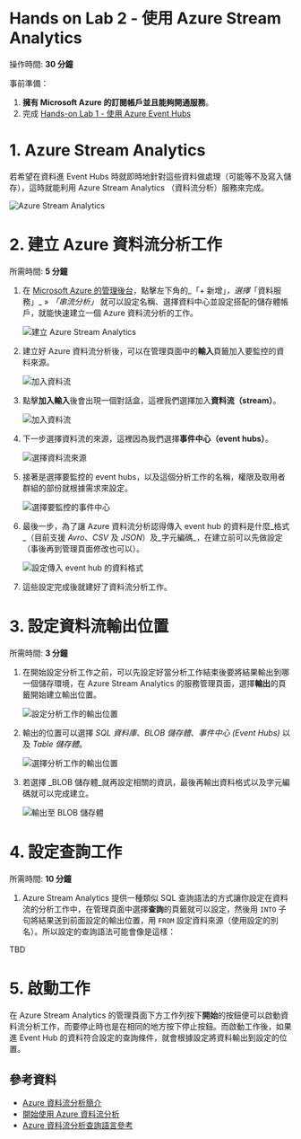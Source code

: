 # Hands on Lab 2 - 使用 Azure Stream Analytics #

操作時間: **30 分鐘**

事前準備：

  1. **擁有 Microsoft Azure 的訂閱帳戶並且能夠開通服務**。
  2. 完成 [Hands-on Lab 1 - 使用 Azure Event Hubs](HOL1-EventHubs.md)


# 1. Azure Stream Analytics #

若希望在資料進 Event Hubs 時就即時地針對這些資料做處理（可能等不及寫入儲存），這時就能利用 Azure Stream Analytics （資料流分析）服務來完成。

![Azure Stream Analytics](images/2-intro-stream-analytics.png)

# 2. 建立 Azure 資料流分析工作 #

所需時間: **5 分鐘**

1.  在 [Microsoft Azure 的管理後台](https://manage.windowsazure.com/)，點擊左下角的_「+ 新增」_，選擇_「資料服務」_ » _「串流分析」_ 就可以設定名稱、選擇資料中心並設定搭配的儲存體帳戶，就能快速建立一個 Azure 資料流分析的工作。

    ![建立 Azure Stream Analytics](images/2-creating-stream-analytics.png)

2.  建立好 Azure 資料流分析後，可以在管理頁面中的**輸入**頁籤加入要監控的資料來源。

    ![加入資料流](images/2-adding-stream-input.png)

3.  點擊**加入輸入**後會出現一個對話盒，這裡我們選擇加入**資料流（stream）**。

    ![加入資料流](images/2-selecting-stream-input.png)
    
4.  下一步選擇資料流的來源，這裡因為我們選擇**事件中心（event hubs）**。

    ![選擇資料流來源](images/2-selecting-stream-input-source.png)

5.  接著是選擇要監控的 event hubs，以及這個分析工作的名稱，權限及取用者群組的部份就根據需求來設定。

    ![選擇要監控的事件中心](images/2-selecting-event-hub.png)

6.  最後一步，為了讓 Azure 資料流分析認得傳入 event hub 的資料是什麼_格式_（目前支援 _Avro_、_CSV_ 及 _JSON_）及_字元編碼_，在建立前可以先做設定（事後再到管理頁面修改也可以）。

    ![設定傳入 event hub 的資料格式](images/2-configuring-stream-data-type.png)

7.  這些設定完成後就建好了資料流分析工作。


# 3. 設定資料流輸出位置 #

所需時間: **3 分鐘**

1.  在開始設定分析工作之前，可以先設定好當分析工作結束後要將結果輸出到哪一個儲存環境，在 Azure Stream Analytics 的服務管理頁面，選擇**輸出**的頁籤開始建立輸出位置。

    ![設定分析工作的輸出位置](images/2-adding-stream-output.png)

2.  輸出的位置可以選擇 _SQL 資料庫_、_BLOB 儲存體_、_事件中心 (Event Hubs)_ 以及 _Table 儲存體_。

    ![選擇分析工作的輸出位置](images/2-selecting-stream-output.png)

3.  若選擇 _BLOB 儲存體_就再設定相關的資訊，最後再輸出資料格式以及字元編碼就可以完成建立。

    ![輸出至 BLOB 儲存體](images/2-output-to-blob-storage.png)

# 4. 設定查詢工作 #

所需時間: **10 分鐘**

1.  Azure Stream Analytics 提供一種類似 SQL 查詢語法的方式讓你設定在資料流的分析工作中，在管理頁面中選擇**查詢**的頁籤就可以設定，然後用 ```INTO``` 子句將結果送到前面設定的輸出位置，用 ```FROM``` 設定資料來源（使用設定的別名）。所以設定的查詢語法可能會像是這樣：

TBD


# 5. 啟動工作 #

在 Azure Stream Analytics 的管理頁面下方工作列按下**開始**的按鈕便可以啟動資料流分析工作，而要停止時也是在相同的地方按下停止按鈕。而啟動工作後，如果進 Event Hub 的資料符合設定的查詢條件，就會根據設定將資料輸出到設定的位置。


## 參考資料

* [Azure 資料流分析簡介](http://azure.microsoft.com/zh-tw/documentation/articles/stream-analytics-introduction/)
* [開始使用 Azure 資料流分析](http://azure.microsoft.com/zh-tw/documentation/articles/stream-analytics-get-started/)
* [Azure 資料流分析查詢語言參考](https://msdn.microsoft.com/zh-tw/library/dn834998.aspx)

